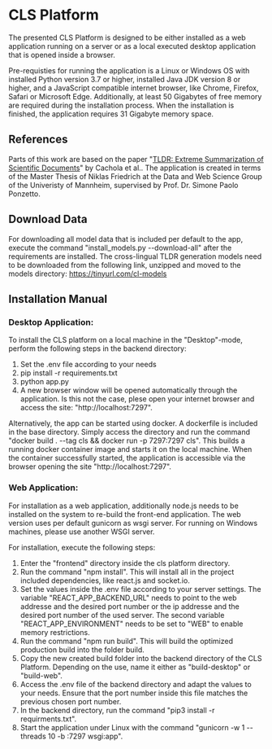 # CLS Platform

The presented CLS Platform is designed to be either installed as a web application running on a server or as a local executed desktop application that is opened inside a browser.

Pre-requisties for running the application is a Linux or Windows OS with installed Python version 3.7 or higher, installed Java JDK version 8 or higher, and a JavaScript compatible internet browser, like Chrome, Firefox, Safari or Microsoft Edge. Additionally, at least 50 Gigabytes of free memory are required during the installation process. When the installation is finished, the application requires 31 Gigabyte memory space.

## References

Parts of this work are based on the paper "[TLDR: Extreme Summarization of Scientific Documents](https://aclanthology.org/2020.findings-emnlp.428/)" by Cachola et al..
The application is created in terms of the Master Thesis of Niklas Friedrich at the Data and Web Science Group of the Univeristy of Mannheim, supervised by Prof. Dr. Simone Paolo Ponzetto.

## Download Data

For downloading all model data that is included per default to the app, execute the command "install_models.py --download-all" after the requirements are installed. The cross-lingual TLDR generation models need to be downloaded from the following link, unzipped and moved to the models directory: https://tinyurl.com/cl-models

## Installation Manual

### Desktop Application:

To install the CLS platform on a local machine in the "Desktop"-mode, perform the following steps in the backend directory:

1. Set the .env file according to your needs
2. pip install -r requirements.txt
3. python app.py
4. A new browser window will be opened automatically through the application. Is this not the case, plese open your internet browser and access the site: "http://localhost:7297".

Alternatively, the app can be started using docker. A dockerfile is included in the base directory. Simply access the directory and run the command "docker build . --tag cls \&\& docker run -p 7297:7297 cls". This builds a running docker container image and starts it on the local machine. When the container successfully started, the application is accessible via the browser opening the site "http://localhost:7297".

### Web Application:

For installation as a web application, additionally node.js needs to be installed on the system to re-build the front-end application. The web version uses per default gunicorn as wsgi server. For running on Windows machines, please use another WSGI server.

For installation, execute the following steps:

1. Enter the "frontend" directory inside the cls platform directory.
2. Run the command "npm install". This will install all in the project included dependencies, like react.js and socket.io.
3. Set the values inside the .env file according to your server settings. The variable "REACT_APP_BACKEND_URL" needs to point to the web addresse and the desired port number or the ip addresse and the desired port number of the used server. The second variable "REACT_APP_ENVIRONMENT" needs to be set to "WEB" to enable memory restrictions.
4. Run the command "npm run build". This will build the optimized production build into the folder build.
5. Copy the new created build folder into the backend directory of the CLS Platform. Depending on the use, name it either as "build-desktop" or "build-web".
6. Access the .env file of the backend directory and adapt the values to your needs. Ensure that the port number inside this file matches the previous chosen port number.
7. In the backend directory, run the command "pip3 install -r requirments.txt".
8. Start the application under Linux with the command "gunicorn -w 1 --threads 10 -b :7297 wsgi:app".
